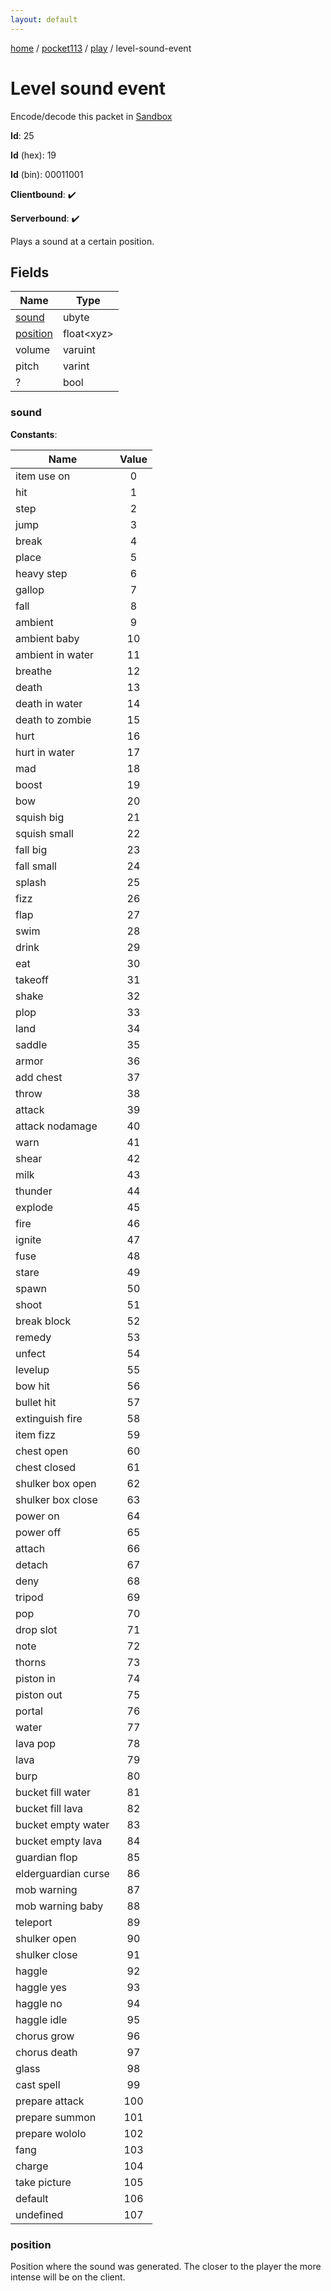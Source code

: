 ```yaml
---
layout: default
---
```


[home](/)  /  [pocket113](/protocol/pocket113)  /  [play](/protocol/pocket113/play)  /  level-sound-event

# Level sound event

Encode/decode this packet in [Sandbox](../../../sandbox/pocket113#Play.LevelSoundEvent)

**Id**: 25

**Id** (hex): 19

**Id** (bin): 00011001

**Clientbound**: ✔️

**Serverbound**: ✔️

Plays a sound at a certain position.

## Fields

Name | Type
---|---
[sound](#sound) | ubyte
[position](#position) | float&lt;xyz&gt;
volume | varuint
pitch | varint
? | bool

### sound

**Constants**:

Name | Value
---|:---:
item use on | 0
hit | 1
step | 2
jump | 3
break | 4
place | 5
heavy step | 6
gallop | 7
fall | 8
ambient | 9
ambient baby | 10
ambient in water | 11
breathe | 12
death | 13
death in water | 14
death to zombie | 15
hurt | 16
hurt in water | 17
mad | 18
boost | 19
bow | 20
squish big | 21
squish small | 22
fall big | 23
fall small | 24
splash | 25
fizz | 26
flap | 27
swim | 28
drink | 29
eat | 30
takeoff | 31
shake | 32
plop | 33
land | 34
saddle | 35
armor | 36
add chest | 37
throw | 38
attack | 39
attack nodamage | 40
warn | 41
shear | 42
milk | 43
thunder | 44
explode | 45
fire | 46
ignite | 47
fuse | 48
stare | 49
spawn | 50
shoot | 51
break block | 52
remedy | 53
unfect | 54
levelup | 55
bow hit | 56
bullet hit | 57
extinguish fire | 58
item fizz | 59
chest open | 60
chest closed | 61
shulker box open | 62
shulker box close | 63
power on | 64
power off | 65
attach | 66
detach | 67
deny | 68
tripod | 69
pop | 70
drop slot | 71
note | 72
thorns | 73
piston in | 74
piston out | 75
portal | 76
water | 77
lava pop | 78
lava | 79
burp | 80
bucket fill water | 81
bucket fill lava | 82
bucket empty water | 83
bucket empty lava | 84
guardian flop | 85
elderguardian curse | 86
mob warning | 87
mob warning baby | 88
teleport | 89
shulker open | 90
shulker close | 91
haggle | 92
haggle yes | 93
haggle no | 94
haggle idle | 95
chorus grow | 96
chorus death | 97
glass | 98
cast spell | 99
prepare attack | 100
prepare summon | 101
prepare wololo | 102
fang | 103
charge | 104
take picture | 105
default | 106
undefined | 107

### position

Position where the sound was generated. The closer to the player the more intense will be on the client.
